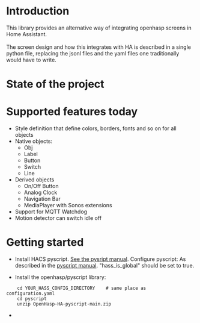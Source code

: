 # Introduction
This library provides an alternative way of integrating openhasp screens in Home Assistant. <br><br>
The screen design and how this integrates with HA is described in a single python file, replacing the jsonl files and the yaml files one traditionally would have to write.

# State of the project

# Supported features today
- Style definition that define colors, borders, fonts and so on for all objects
- Native objects:
    - Obj
    - Label
    - Button
    - Switch
    - Line
- Derived objects
    - On/Off Button
    - Analog Clock
    - Navigation Bar
    - MediaPlayer with Sonos extensions
- Support for MQTT Watchdog
- Motion detector can switch idle off

# Getting started

- Install HACS pyscript. [See the pysript manual](https://hacs-pyscript.readthedocs.io/en/latest/installation.html#option-2-manual). Configure pyscript: As described in the [pyscript manual](https://hacs-pyscript.readthedocs.io/en/latest/configuration.html). "hass_is_global" should be set to true.


- Install the openhasp/pyscript library:
```
    cd YOUR_HASS_CONFIG_DIRECTORY    # same place as configuration.yaml
    cd pyscript
    unzip OpenHasp-HA-pyscript-main.zip
```
-
